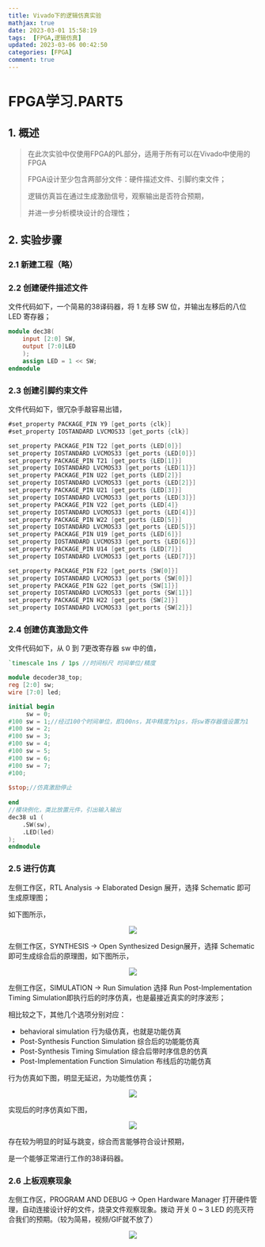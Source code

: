 ```yaml
---
title: Vivado下的逻辑仿真实验
mathjax: true
date: 2023-03-01 15:58:19
tags:  [FPGA,逻辑仿真]
updated: 2023-03-06 00:42:50
categories: [FPGA]
comment: true
---
```


# FPGA学习.PART5

## 1. 概述

> 在此次实验中仅使用FPGA的PL部分，适用于所有可以在Vivado中使用的FPGA
>
> FPGA设计至少包含两部分文件：硬件描述文件、引脚约束文件；
>
> 逻辑仿真旨在通过生成激励信号，观察输出是否符合预期，
>
> 并进一步分析模块设计的合理性；

## 2. 实验步骤

### 2.1 新建工程（略）

### 2.2 创建硬件描述文件

文件代码如下，一个简易的38译码器，将 1 左移 SW 位，并输出左移后的八位 LED 寄存器；

```verilog
module dec38(
    input [2:0] SW,
    output [7:0]LED
    );
    assign LED = 1 << SW;
endmodule
```

### 2.3 创建引脚约束文件

文件代码如下，很冗杂手敲容易出错，

```verilog
#set_property PACKAGE_PIN Y9 [get_ports {clk}]
#set_property IOSTANDARD LVCMOS33 [get_ports {clk}]

set_property PACKAGE_PIN T22 [get_ports {LED[0]}]
set_property IOSTANDARD LVCMOS33 [get_ports {LED[0]}]
set_property PACKAGE_PIN T21 [get_ports {LED[1]}]
set_property IOSTANDARD LVCMOS33 [get_ports {LED[1]}]
set_property PACKAGE_PIN U22 [get_ports {LED[2]}]
set_property IOSTANDARD LVCMOS33 [get_ports {LED[2]}]
set_property PACKAGE_PIN U21 [get_ports {LED[3]}]
set_property IOSTANDARD LVCMOS33 [get_ports {LED[3]}]
set_property PACKAGE_PIN V22 [get_ports {LED[4]}
set_property IOSTANDARD LVCMOS33 [get_ports {LED[4]}]
set_property PACKAGE_PIN W22 [get_ports {LED[5]}]
set_property IOSTANDARD LVCMOS33 [get_ports {LED[5]}]
set_property PACKAGE_PIN U19 [get_ports {LED[6]}]
set_property IOSTANDARD LVCMOS33 [get_ports {LED[6]}]
set_property PACKAGE_PIN U14 [get_ports {LED[7]}]
set_property IOSTANDARD LVCMOS33 [get_ports {LED[7]}]

set_property PACKAGE_PIN F22 [get_ports {SW[0]}]
set_property IOSTANDARD LVCMOS33 [get_ports {SW[0]}]
set_property PACKAGE_PIN G22 [get_ports {SW[1]}]
set_property IOSTANDARD LVCMOS33 [get_ports {SW[1]}]
set_property PACKAGE_PIN H22 [get_ports {SW[2]}]
set_property IOSTANDARD LVCMOS33 [get_ports {SW[2]}]
```

### 2.4 创建仿真激励文件

文件代码如下，从 0 到 7更改寄存器 sw 中的值，

```verilog
`timescale 1ns / 1ps //时间标尺 时间单位/精度

module decoder38_top;
reg [2:0] sw;
wire [7:0] led;

initial begin
     sw = 0;
#100 sw = 1;//经过100个时间单位，即100ns，其中精度为1ps，将sw寄存器值设置为1
#100 sw = 2;
#100 sw = 3;
#100 sw = 4;
#100 sw = 5;
#100 sw = 6;
#100 sw = 7;
#100;
    
$stop;//仿真激励停止
    
end
//模块例化，类比放置元件，引出输入输出
dec38 u1 (
    .SW(sw),
    .LED(led)
);
endmodule
```

### 2.5 进行仿真

左侧工作区，RTL Analysis -> Elaborated Design 展开，选择 Schematic 即可生成原理图；

如下图所示，

<div align = "center"><img src="生成原理图.png"  width=""  height = "" /></div>

左侧工作区，SYNTHESIS -> Open Synthesized Design展开，选择 Schematic 即可生成综合后的原理图，如下图所示，

<div align = "center"><img src="综合后的原理图.png"  width=""  height = "" /></div>

左侧工作区，SIMULATION -> Run Simulation 选择 Run Post-Implementation Timing Simulation即执行后的时序仿真，也是最接近真实的时序波形；

相比较之下，其他几个选项分别对应：

+ behavioral simulation	行为级仿真，也就是功能仿真
+ Post-Synthesis Function Simulation  综合后的功能能仿真
+ Post-Synthesis Timing Simulation     综合后带时序信息的仿真
+ Post-Implementation Function Simulation  布线后的功能仿真

行为仿真如下图，明显无延迟，为功能性仿真；

<div align = "center"><img src="行为仿真.png"  width=""  height = "" /></div>

实现后的时序仿真如下图，

<div align = "center"><img src="时序仿真.png"  width=""  height = "" /></div>

存在较为明显的时延与跳变，综合而言能够符合设计预期，

是一个能够正常进行工作的38译码器。

### 2.6 上板观察现象

左侧工作区，PROGRAM AND DEBUG -> Open Hardware Manager 打开硬件管理，自动连接设计好的文件，烧录文件观察现象。拨动 开关 0 ~ 3 LED 的亮灭符合我们的预期。（较为简易，视频/GIF就不放了）

<div align = "center"><img src="EMT.jpg"  width=""  height = "" /></div>